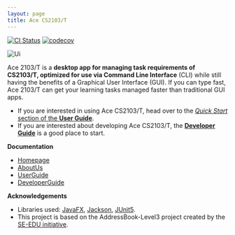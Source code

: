 ```yaml
---
layout: page
title: Ace CS2103/T
---
```


[![CI Status](https://github.com/AY2021S1-CS2103-T14-4/tp/workflows/Java%20CI/badge.svg)](https://github.com/AY2021S1-CS2103-T14-4/tp/actions)
[![codecov](https://codecov.io/gh/AY2021S1-CS2103-T14-4/tp/branch/master/graph/badge.svg)](https://codecov.io/AY2021S1-CS2103-T14-4/tp/)

![Ui](images/Ui.png)

Ace 2103/T is a **desktop app for managing task requirements of CS2103/T, optimized for use via Command Line Interface** (CLI) while still having the benefits of a Graphical User Interface (GUI). If you can type fast, Ace 2103/T can get your learning tasks managed faster than traditional GUI apps.
* If you are interested in using Ace CS2103/T, head over to the [_Quick Start_ section of the **User Guide**](UserGuide.html#quick-start).
* If you are interested about developing Ace CS2103/T, the [**Developer Guide**](DeveloperGuide.html) is a good place to start.

**Documentation**
* [Homepage](https://ay2021s1-cs2103-t14-4.github.io/tp/)
* [AboutUs](https://ay2021s1-cs2103-t14-4.github.io/tp/AboutUs.html)
* [UserGuide](https://ay2021s1-cs2103-t14-4.github.io/tp/UserGuide.html)
* [DeveloperGuide](https://ay2021s1-cs2103-t14-4.github.io/tp/DeveloperGuide.html)

**Acknowledgements**
* Libraries used: [JavaFX](https://openjfx.io/), [Jackson](https://github.com/FasterXML/jackson), [JUnit5](https://github.com/junit-team/junit5).
* This project is based on the AddressBook-Level3 project created by the [SE-EDU initiative](https://se-education.org).
